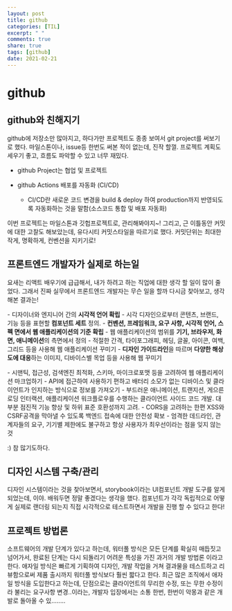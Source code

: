 ```yaml
---
layout: post
title: github
categories: [TIL]
excerpt: " "
comments: true
share: true
tags: [github]
date: 2021-02-21
---
```


# github

## github와 친해지기

github에 저장소만 많아지고, 하다가만 프로젝트도 종종 보여서 git project를 써보기로 했다. 마일스톤이나, issue등 한번도 써본 적이 없는데, 진작 할껄. 프로젝트 계획도 세우기 좋고, 흐름도 파악할 수 있고 너무 재밌다.

- github Project는 협업 및 프로젝트

- github Actions 배포를 자동화 (CI/CD)
  - CI/CD란 새로운 코드 변경을 build & deploy 하여 production까지 반영되도록 자동화하는 것을 말함(소스코드 통합 및 배포 자동화)

이번 프로젝트는 마일스톤과 깃헙프로젝트로, 관리해봐야지~! 그리고, 근 이틀동안 커밋에 대한 고찰도 해보았는데, 유다시티 커밋스타일을 따르기로 했다. 커밋단위는 최대한 작게, 명확하게, 컨벤션을 지키기로!

## 프론트엔드 개발자가 실제로 하는일

요새는 리액트 배우기에 급급해서, 내가 하려고 하는 직업에 대한 생각 할 일이 많이 줄었다. 그래서 진짜 실무에서 프론트엔드 개발자는 무슨 일을 할까 다시금 찾아보고, 생각해본 결과는!

\- 디자이너와 엔지니어 간의 **시각적 언어 확립**
\- 시각 디자인으로부터 콘텐츠, 브랜드, 기능 등을 표현할 **컴포넌트 세트** 정의.
\- **컨벤션, 프레임워크, 요구 사항, 시각적 언어, 스펙 면에서 웹 애플리케이션의 기준 확립**
\- 웹 애플리케이션의 범위를 **기기, 브라우저, 화면, 애니메이션**의 측면에서 정의
\- 적절한 간격, 타이포그래피, 헤딩, 글꼴, 아이콘, 여백, 그리드 등을 사용해 웹 애플리케이션 꾸미기
\- **디자인 가이드라인**을 따르며 **다양한 해상도에 대응**하는 이미지, 디바이스별 목업 등을 사용해 웹 꾸미기

\- 시맨틱, 접근성, 검색엔진 최적화, 스키마, 마이크로포맷 등을 고려하여 웹 애플리케이션 마크업하기
\- API에 접근하여 사용하기 편하고 배터리 소모가 없는 디바이스 및 클라이언트가 인지하는 방식으로 정보를
가져오기
\- 부드러운 애니메이션, 트랜지션, 게으른 로딩 인터랙션, 애플리케이션 워크플로우를 수행하는
클라이언트 사이드 코드 개발. 대부분 점진적 기능 향상 및 하위 표준 호환성까지 고려.
\- CORS을 고려하는 한편 XSS와 CSRF공격을 막아낼 수 있도록 백엔드 접속에 대한 안전성 확보
\- 엄격한 데드라인, 관계자들의 요구, 기기별 제한에도 불구하고 항상 사용자가 최우선이라는 점을 잊지 않는 것

:) 참 많기도하다.

## 디자인 시스템 구축/관리

디자인 시스템이라는 것을 찾아보면서, storybook이라는 UI컴포넌트 개발 도구를 알게 되었는데, 이야. 배워두면 정말 좋겠다는 생각을 했다. 컴포넌트가 각각 독립적으로 어떻게 실제로 랜더링 되는지 직접 시각적으로 테스트하면서 개발을 진행 할 수 있다고 한다!

## 프로젝트 방법론

소프트웨어의 개발 단계가 있다고 하는데, 워터풀 방식은 모든 단계를 확실히 매듭짓고 넘어가서, 완료된 단계는 다시 되돌리기 어려운 특성을 가진 과거의 개발 방법론 이라고 한다. 애자일 방식은 빠르게 기획하여 디자인, 개발 작업을 거쳐 결과물을 테스트하고 리뷰함으로써 제품 출시까지 워터풀 방식보다 훨씬 짧다고 한다. 최근 많은 조직에서 애자일 방식을 도입한다고 하는데, 단점으로는 클라이언트의 무리한 수정, 또는 무한 수정이라 불리는 요구사항 변경..이라는, 개발자 입장에서는 소통 한번, 한번이 악몽과 같은 개발로 돌아올 수 있........
